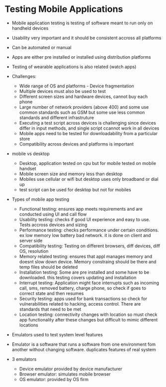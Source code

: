 #  Testing Mobile Applications  
* Mobile application testing is testing of software meant to run only on handheld devices  
* Usability very important and it should be consistent accross all platforms  
* Can be automated or manual  
* Apps are either pre installed or installed using distribution platforms  
* Testing of wearable applications is also related (watch apps)  
* Challenges:  
  * Wide range of OS and platforms - Device fragmentation  
  * Multiple devices must also be used to test  
  * Different screen sizes and hardware devices, cannot buy each phone  
  * Large number of network providers (above 400) and some use common standards such as GSM but some use less common standards and different infrastruture  
  * Executing a test script across devices is challenging since devices differ in input methods, and single script ccannot work in all devices  
  * Mobile apps need to be tested for downloadability from a particular store  
  * Compatibility across devices and platforms is important  
* mobile vs desktop  
  * Desktop, application tested on cpu but for mobile tested on mobile handset  
  * Mobile screen size and memory less than desktop  
  * Mobiles use cellular or wifi but desktop uses only broadband or dial up  
  * test script can be used for desktop but not for mobiles  
* Types of mobile app testing  
  * Functional testing: ensures app meets requirements and are conducted using UI and call flow  
  * Usability testing: checks if good UI experience and easy to use. Tests accross devices and sizing 
  * Performance testing: checks performance under certain conditions. ex low memory low battery bad network. it is done on client and server side  
  * Compatibility testing: Testing on different browsers, diff devices, diff OS, resolution  
  * Memory related testing: ensures that appl manages memory and doesnt slow down device. Memory constraing should be there and temp files should be deleted  
  * Installation testing: Some are pre installed and some have to be downloaded. this testing covers updating and installation  
  * Interrupt testing: Application might face interrupts such as incoming call, sms, removed battery, charge phone, so check if goes to correct state and then resumes  
  * Security testing: apps used for bank transactions so check for vulnerabilities related to hacking, access control. There are standards that need to be met  
  * Location testing: connectivity changes with location so must check app functionality after these changes but difficult to mimic different locations  
    
* Emulators used to test system level features  
* Emulator is a software that runs a software from one environment fom another without changing software. duplicates features of real system  
* 3 emulators  
  * Device emulator provided by device manufacturer  
  * Browser emulator: simulates mobile browser  
  * OS emulator: provided by OS firm  
  

